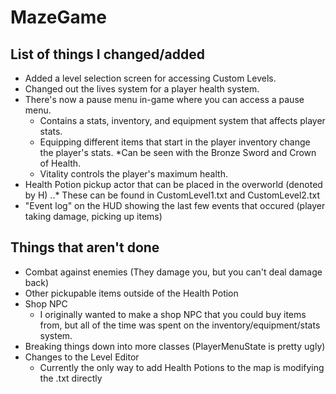 # MazeGame

## List of things I changed/added

* Added a level selection screen for accessing Custom Levels.
* Changed out the lives system for a player health system.
* There's now a pause menu in-game where you can access a pause menu.
  * Contains a stats, inventory, and equipment system that affects player stats.
  * Equipping different items that start in the player inventory change the player's stats.
   *Can be seen with the Bronze Sword and Crown of Health.
  * Vitality controls the player's maximum health.
* Health Potion pickup actor that can be placed in the overworld (denoted by H)
..* These can be found in CustomLevel1.txt and CustomLevel2.txt
* "Event log" on the HUD showing the last few events that occured
(player taking damage, picking up items)

## Things that aren't done
* Combat against enemies (They damage you, but you can't deal damage back)
* Other pickupable items outside of the Health Potion
* Shop NPC
  * I originally wanted to make a shop NPC that you could buy items from,
but all of the time was spent on the inventory/equipment/stats system.
* Breaking things down into more classes (PlayerMenuState is pretty ugly)
* Changes to the Level Editor
  * Currently the only way to add Health Potions to the map is modifying the .txt directly